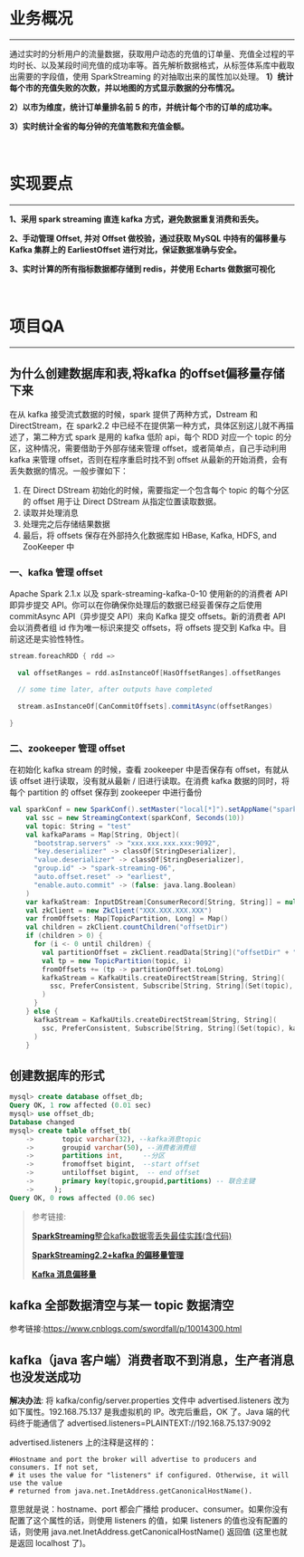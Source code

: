# 业务概况

------

通过实时的分析用户的流量数据，获取用户动态的充值的订单量、充值全过程的平均时长、以及某段时间充值的成功率等。首先解析数据格式，从标签体系库中截取出需要的字段值，使用 SparkStreaming 的对抽取出来的属性加以处理。
**1）统计每个市的充值失败的次数，并以地图的方式显示数据的分布情况。**

**2）以市为维度，统计订单量排名前 5 的市，并统计每个市的订单的成功率。**

**3）实时统计全省的每分钟的充值笔数和充值金额。**



<br>

# 实现要点

------

**1、采用 spark streaming 直连 kafka 方式，避免数据重复消费和丢失。**

**2、手动管理 Offset, 并对 Offset 做校验，通过获取 MySQL 中持有的偏移量与 Kafka 集群上的 EarliestOffset 进行对比，保证数据准确与安全。**

**3、实时计算的所有指标数据都存储到 redis，并使用 Echarts 做数据可视化**

<br>

# 项目QA

------

## 为什么创建数据库和表,将kafka 的offset偏移量存储下来

在从 kafka 接受流式数据的时候，spark 提供了两种方式，Dstream 和 DirectStream，在 spark2.2 中已经不在提供第一种方式，具体区别这儿就不再描述了，第二种方式 spark 是用的 kafka 低阶 api，每个 RDD 对应一个 topic 的分区，这种情况，需要借助于外部存储来管理 offset，或者简单点，自己手动利用 kafka 来管理 offset，否则在程序重启时找不到 offset 从最新的开始消费，会有丢失数据的情况。一般步骤如下：

1. 在 Direct DStream 初始化的时候，需要指定一个包含每个 topic 的每个分区的 offset 用于让 Direct DStream 从指定位置读取数据。
2. 读取并处理消息
3. 处理完之后存储结果数据
4. 最后，将 offsets 保存在外部持久化数据库如 HBase, Kafka, HDFS, and ZooKeeper 中



### 一、kafka 管理 offset

Apache Spark 2.1.x 以及 spark-streaming-kafka-0-10 使用新的的消费者 API 即异步提交 API。你可以在你确保你处理后的数据已经妥善保存之后使用 commitAsync API（异步提交 API）来向 Kafka 提交 offsets。新的消费者 API 会以消费者组 id 作为唯一标识来提交 offsets，将 offsets 提交到 Kafka 中。目前这还是实验性特性。

```scala
stream.foreachRDD { rdd =>
 
  val offsetRanges = rdd.asInstanceOf[HasOffsetRanges].offsetRanges
 
  // some time later, after outputs have completed
 
  stream.asInstanceOf[CanCommitOffsets].commitAsync(offsetRanges)
 
}
```

### 二、zookeeper 管理 offset

在初始化 kafka stream 的时候，查看 zookeeper 中是否保存有 offset，有就从该 offset 进行读取，没有就从最新 / 旧进行读取。在消费 kafka 数据的同时，将每个 partition 的 offset 保存到 zookeeper 中进行备份

```scala
val sparkConf = new SparkConf().setMaster("local[*]").setAppName("spark-streaming")
    val ssc = new StreamingContext(sparkConf, Seconds(10))
    val topic: String = "test"
    val kafkaParams = Map[String, Object](
      "bootstrap.servers" -> "xxx.xxx.xxx.xxx:9092",
      "key.deserializer" -> classOf[StringDeserializer],
      "value.deserializer" -> classOf[StringDeserializer],
      "group.id" -> "spark-streaming-06",
      "auto.offset.reset" -> "earliest",
      "enable.auto.commit" -> (false: java.lang.Boolean)
    )
    var kafkaStream: InputDStream[ConsumerRecord[String, String]] = null
    val zkClient = new ZkClient("XXX.XXX.XXX.XXX")
    var fromOffsets: Map[TopicPartition, Long] = Map()
    val children = zkClient.countChildren("offsetDir")
    if (children > 0) {
      for (i <- 0 until children) {
        val partitionOffset = zkClient.readData[String]("offsetDir" + "/" + i)
        val tp = new TopicPartition(topic, i)
        fromOffsets += (tp -> partitionOffset.toLong)
        kafkaStream = KafkaUtils.createDirectStream[String, String](
          ssc, PreferConsistent, Subscribe[String, String](Set(topic), kafkaParams, fromOffsets)
        )
      }
    } else {
      kafkaStream = KafkaUtils.createDirectStream[String, String](
        ssc, PreferConsistent, Subscribe[String, String](Set(topic), kafkaParams)
      )
    }
```

## 创建数据库的形式

```sql
mysql> create database offset_db;
Query OK, 1 row affected (0.01 sec)
mysql> use offset_db;
Database changed
mysql> create table offset_tb(
    ->       topic varchar(32), --kafka消息topic
    ->       groupid varchar(50), --消费者消费组
    ->       partitions int,     --分区
    ->       fromoffset bigint,  --start offset
    ->       untiloffset bigint,  -- end offset
    ->       primary key(topic,groupid,partitions) -- 联合主键
    ->     );
Query OK, 0 rows affected (0.06 sec)
```

> 参考链接:
>
> [**SparkStreaming**整合kafka数据零丢失最佳实践(含代码)](http://www.wendaoxueyuan.com/thy-post/detail/48aad165-7d63-49df-b421-d0a2b2e1477d#)
>
> **[SparkStreaming2.2+kafka 的偏移量管理](https://blog.csdn.net/cyony/article/details/81939540)**
>
> **[Kafka 消息偏移量](https://blog.csdn.net/wzw12315/article/details/78226958)**

## **kafka 全部数据清空与某一 topic 数据清空**

参考链接:https://www.cnblogs.com/swordfall/p/10014300.html

## kafka（java 客户端）消费者取不到消息，生产者消息也没发送成功

**解决办法**:
将 kafka/config/server.properties 文件中 advertised.listeners 改为如下属性。192.168.75.137 是我虚拟机的 IP。改完后重启，OK 了。Java 端的代码终于能通信了
advertised.listeners=PLAINTEXT://192.168.75.137:9092

advertised.listeners 上的注释是这样的：

```
#Hostname and port the broker will advertise to producers and consumers. If not set,
# it uses the value for "listeners" if configured. Otherwise, it will use the value
# returned from java.net.InetAddress.getCanonicalHostName().
```

意思就是说：hostname、port 都会广播给 producer、consumer。如果你没有配置了这个属性的话，则使用 listeners 的值，如果 listeners 的值也没有配置的话，则使用
java.net.InetAddress.getCanonicalHostName() 返回值 (这里也就是返回 localhost 了)。


